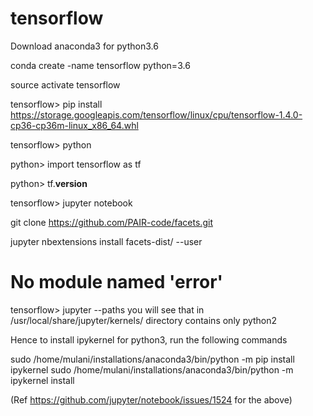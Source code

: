 # tensorflow

Download anaconda3 for python3.6

conda create -name tensorflow python=3.6

source activate tensorflow

tensorflow> pip install https://storage.googleapis.com/tensorflow/linux/cpu/tensorflow-1.4.0-cp36-cp36m-linux_x86_64.whl

tensorflow> python

python> import tensorflow as tf

python> tf.__version__

tensorflow> jupyter notebook

git clone https://github.com/PAIR-code/facets.git

jupyter nbextensions install facets-dist/ --user


# No module named 'error'

tensorflow> jupyter --paths
you will see that in /usr/local/share/jupyter/kernels/ directory contains only python2

Hence to install ipykernel for python3, run the following commands


sudo /home/mulani/installations/anaconda3/bin/python -m pip install ipykernel
sudo /home/mulani/installations/anaconda3/bin/python -m ipykernel install

(Ref https://github.com/jupyter/notebook/issues/1524 for the above)

  
